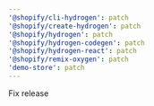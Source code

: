 ```yaml
---
'@shopify/cli-hydrogen': patch
'@shopify/create-hydrogen': patch
'@shopify/hydrogen': patch
'@shopify/hydrogen-codegen': patch
'@shopify/hydrogen-react': patch
'@shopify/remix-oxygen': patch
'demo-store': patch
---
```


Fix release
